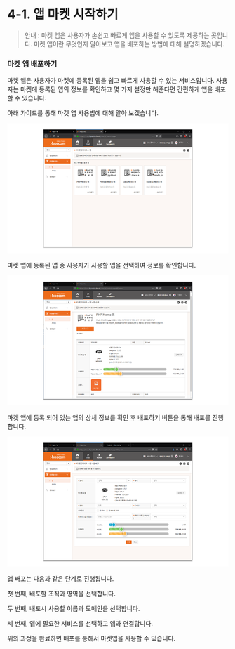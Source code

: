 # 4-1. 앱 마켓 시작하기

> 안내 : 마켓 앱은 사용자가 손쉽고 빠르게 앱을 사용할 수 있도록 제공하는 곳입니다. 마켓 앱이란 무엇인지 알아보고 앱을 배포하는 방법에 대해 설명하겠습니다.

### 마켓 앱 배포하기

마켓 앱은 사용자가 마켓에 등록된 앱을 쉽고 빠르게 사용할 수 있는 서비스입니다. 사용자는 마켓에 등록된 앱의 정보를 확인하고 몇 가지 설정만 해준다면 간편하게 앱을 배포할 수 있습니다.

아래 가이드를 통해 마켓 앱 사용법에 대해 알아 보겠습니다.

![](../.gitbook/assets/image%20%2846%29.png)

마켓 앱에 등록된 앱 중 사용자가 사용할 앱을 선택하여 정보를 확인합니다.

![](../.gitbook/assets/image%20%2816%29.png)

마켓 앱에 등록 되어 있는 앱의 상세 정보를 확인 후 배포하기 버튼을 통해 배포를 진행합니다.

![](../.gitbook/assets/image%20%2820%29.png)

앱 배포는 다음과 같은 단계로 진행됩니다.

첫 번째, 배포할 조직과 영역을 선택합니다.

두 번째, 배포시 사용할 이름과 도메인을 선택합니다.

세 번째, 앱에 필요한 서비스를 선택하고 앱과 연결합니다.

위의 과정을 완료하면 배포를 통해서 마켓앱을 사용할 수 있습니다.

